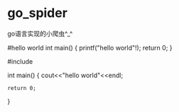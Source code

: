 # go_spider
go语言实现的小爬虫^_^

#hello world
int main()
{
    printf("hello world"!);
    return 0;
}

#include <iostream>

int main()
{
    cout<<"hello world"<<endl;

    return 0;
}
